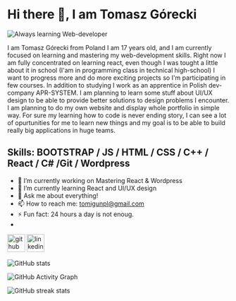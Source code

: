 # Hi there 👋, I am Tomasz Górecki
![Always learning  Web-developer](https://i.imgur.com/uMBsx6C.png)

I am Tomasz Górecki from Poland I am 17 years old, and I am currently focused on learning and mastering my web-development skills. Right now I am fully concentrated on learning react, even though I was tought a little about it in school (I'am in programming class in technical high-school) I want to progress more and do more exciting projects so I'm participating in few courses. In addition to studying I work as an apprentice in Polish dev-company APR-SYSTEM. I am planning to learn some stuff about UI/UX design to be able to provide better solutions to design problems I encounter. I am planning to do my own website and display whole portfolio in simple way. For sure my learning how to code is never ending story, I can see a lot of opurtunities for me to learn new things and my goal is to be able to build really big applications in huge teams.

## Skills: BOOTSTRAP / JS / HTML / CSS / C++ / React / C# /Git / Wordpress

- 🔭 I’m currently working on Mastering React & Wordpress
- 🌱 I’m currently learning React and UI/UX design 
- 💬 Ask me about everything! 
- 📫 How to reach me: tomigunpl@gmail.com
- ⚡ Fun fact: 24 hours a day is not enoug.
- 


[<img src='https://cdn.jsdelivr.net/npm/simple-icons@3.0.1/icons/github.svg' alt='github' height='40'>](https://github.com/TomaszGorecki1)  [<img src='https://cdn.jsdelivr.net/npm/simple-icons@3.0.1/icons/linkedin.svg' alt='linkedin' height='40'>](https://www.linkedin.com/in/https://www.linkedin.com/in/tomasz-g%C3%B3recki-66969a22a//)  

![GitHub stats](https://github-readme-stats.vercel.app/api?username=TomaszGorecki1&show_icons=true&count_private=true)  

![GitHub Activity Graph](https://activity-graph.herokuapp.com/graph?username=TomaszGorecki1)  

![GitHub streak stats](https://github-readme-streak-stats.herokuapp.com/?user=TomaszGorecki1)  

